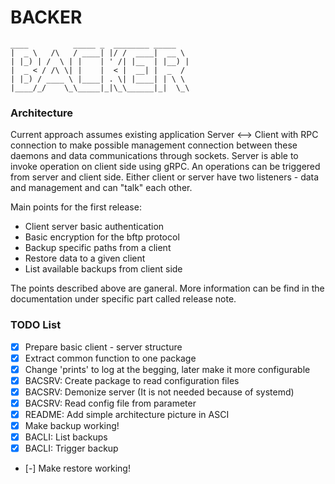 # BACKER
```
____          _____ _  ________ _____  
|  _ \   /\   / ____| |/ /  ____|  __ \ 
| |_) | /  \ | |    | ' /| |__  | |__) |
|  _ < / /\ \| |    |  < |  __| |  _  / 
| |_) / ____ \ |____| . \| |____| | \ \ 
|____/_/    \_\_____|_|\_\______|_|  \_\
```

### Architecture

Current approach assumes existing application Server <--> Client with RPC connection to make possible management
connection between these daemons and data communications through sockets.
Server is able to invoke operation on client side using gRPC. An operations can be triggered from server and client side. Either client or server have two listeners - data and management and can "talk" each other.

Main points for the first release:

- Client server basic authentication
- Basic encryption for the bftp protocol
- Backup specific paths from a client
- Restore data to a given client
- List available backups from client side

The points described above are ganeral. More information can be find in the documentation under specific part called release note.
 

### TODO List

- [x] Prepare basic client - server structure
- [x] Extract common function to one package
- [x] Change 'prints' to log at the begging, later make it more configurable
- [x] BACSRV: Create package to read configuration files
- [x] BACSRV: Demonize server (It is not needed because of systemd)
- [x] BACSRV: Read config file from parameter
- [x] README: Add simple architecture picture in ASCI
- [x] Make backup working!
- [x] BACLI: List backups
- [x] BACLI: Trigger backup
- [-] Make restore working!
